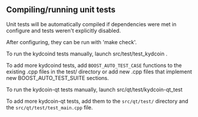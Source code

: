 Compiling/running unit tests
------------------------------------

Unit tests will be automatically compiled if dependencies were met in configure
and tests weren't explicitly disabled.

After configuring, they can be run with 'make check'.

To run the kydcoind tests manually, launch src/test/test_kydcoin .

To add more kydcoind tests, add `BOOST_AUTO_TEST_CASE` functions to the existing
.cpp files in the test/ directory or add new .cpp files that
implement new BOOST_AUTO_TEST_SUITE sections.

To run the kydcoin-qt tests manually, launch src/qt/test/kydcoin-qt_test

To add more kydcoin-qt tests, add them to the `src/qt/test/` directory and
the `src/qt/test/test_main.cpp` file.
